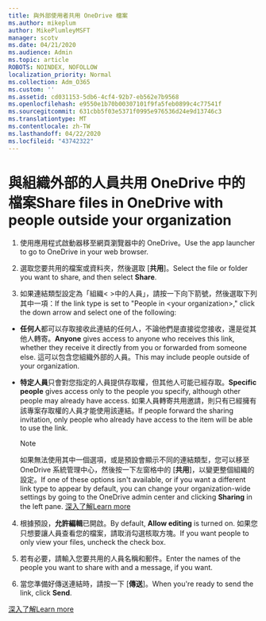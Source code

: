 ```yaml
---
title: 與外部使用者共用 OneDrive 檔案
ms.author: mikeplum
author: MikePlumleyMSFT
manager: scotv
ms.date: 04/21/2020
ms.audience: Admin
ms.topic: article
ROBOTS: NOINDEX, NOFOLLOW
localization_priority: Normal
ms.collection: Adm_O365
ms.custom: ''
ms.assetid: cd031153-5db6-4cf4-92b7-eb562e7b9568
ms.openlocfilehash: e9550e1b70b00307101f9fa5feb0899c4c77541f
ms.sourcegitcommit: 631cbb5f03e5371f0995e976536d24e9d13746c3
ms.translationtype: MT
ms.contentlocale: zh-TW
ms.lasthandoff: 04/22/2020
ms.locfileid: "43742322"
---
```

# <a name="share-files-in-onedrive-with-people-outside-your-organization"></a><span data-ttu-id="b71d1-102">與組織外部的人員共用 OneDrive 中的檔案</span><span class="sxs-lookup"><span data-stu-id="b71d1-102">Share files in OneDrive with people outside your organization</span></span>

1. <span data-ttu-id="b71d1-103">使用應用程式啟動器移至網頁瀏覽器中的 OneDrive。</span><span class="sxs-lookup"><span data-stu-id="b71d1-103">Use the app launcher to go to OneDrive in your web browser.</span></span> 
    
2. <span data-ttu-id="b71d1-104">選取您要共用的檔案或資料夾，然後選取 [**共用**]。</span><span class="sxs-lookup"><span data-stu-id="b71d1-104">Select the file or folder you want to share, and then select **Share**.</span></span> 
    
3. <span data-ttu-id="b71d1-105">如果連結類型設定為「組織\< \>中的人員」，請按一下向下箭號，然後選取下列其中一項：</span><span class="sxs-lookup"><span data-stu-id="b71d1-105">If the link type is set to "People in \<your organization\>," click the down arrow and select one of the following:</span></span> 
    
  - <span data-ttu-id="b71d1-106">**任何人**都可以存取接收此連結的任何人，不論他們是直接從您接收，還是從其他人轉寄。</span><span class="sxs-lookup"><span data-stu-id="b71d1-106">**Anyone** gives access to anyone who receives this link, whether they receive it directly from you or forwarded from someone else.</span></span> <span data-ttu-id="b71d1-107">這可以包含您組織外部的人員。</span><span class="sxs-lookup"><span data-stu-id="b71d1-107">This may include people outside of your organization.</span></span> 
    
  - <span data-ttu-id="b71d1-108">**特定人員**只會對您指定的人員提供存取權，但其他人可能已經存取。</span><span class="sxs-lookup"><span data-stu-id="b71d1-108">**Specific people** gives access only to the people you specify, although other people may already have access.</span></span> <span data-ttu-id="b71d1-109">如果人員轉寄共用邀請，則只有已經擁有該專案存取權的人員才能使用該連結。</span><span class="sxs-lookup"><span data-stu-id="b71d1-109">If people forward the sharing invitation, only people who already have access to the item will be able to use the link.</span></span> 
    
    > [!NOTE]
    > <span data-ttu-id="b71d1-110">如果無法使用其中一個選項，或是預設會顯示不同的連結類型，您可以移至 OneDrive 系統管理中心，然後按一下左窗格中的 [**共用**]，以變更整個組織的設定。</span><span class="sxs-lookup"><span data-stu-id="b71d1-110">If one of these options isn't available, or if you want a different link type to appear by default, you can change your organization-wide settings by going to the OneDrive admin center and clicking **Sharing** in the left pane.</span></span> [<span data-ttu-id="b71d1-111">深入了解</span><span class="sxs-lookup"><span data-stu-id="b71d1-111">Learn more</span></span>](https://go.microsoft.com/fwlink/?linkid=871961)
  
4. <span data-ttu-id="b71d1-112">根據預設，**允許編輯**已開啟。</span><span class="sxs-lookup"><span data-stu-id="b71d1-112">By default, **Allow editing** is turned on.</span></span> <span data-ttu-id="b71d1-113">如果您只想要讓人員查看您的檔案，請取消勾選核取方塊。</span><span class="sxs-lookup"><span data-stu-id="b71d1-113">If you want people to only view your files, uncheck the check box.</span></span> 
    
5. <span data-ttu-id="b71d1-114">若有必要，請輸入您要共用的人員名稱和郵件。</span><span class="sxs-lookup"><span data-stu-id="b71d1-114">Enter the names of the people you want to share with and a message, if you want.</span></span>
    
6. <span data-ttu-id="b71d1-115">當您準備好傳送連結時，請按一下 [**傳送**]。</span><span class="sxs-lookup"><span data-stu-id="b71d1-115">When you're ready to send the link, click **Send**.</span></span> 
    
[<span data-ttu-id="b71d1-116">深入了解</span><span class="sxs-lookup"><span data-stu-id="b71d1-116">Learn more</span></span>](https://go.microsoft.com/fwlink/?linkid=871861)
  

